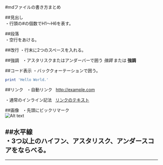#mdファイルの書き方まとめ

##見出し  
・行頭の#の個数でH1～H6を表す。  


##段落  
・空行をあける。  


##改行
・行末に2つのスペースを入れる。


##強調  
・アスタリスクまたはアンダーバーで囲う
*強調* または __強調__  


##コード表示
・バッククォーテーションで囲う。  

```ruby:hoge.rb
print 'Hello World.'
```


##リンク  
・自動リンク  
<http://example.com>  

・通常のインライン記法  
[リンクのテキスト](リンクのアドレス "リンクのタイトル")


##画像  
・先頭にビックリマーク  
![Alt text](/path/to/img.jpg)  


##水平線  
・3つ以上のハイフン、アスタリスク、アンダースコアをならべる。  
---
***

